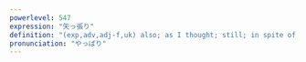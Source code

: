 ```yaml
---
powerlevel: 547
expression: "矢っ張り"
definition: "(exp,adv,adj-f,uk) also; as I thought; still; in spite of; absolutely; of course; (P)"
pronunciation: "やっぱり"
---
```

